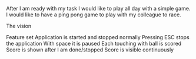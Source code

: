 After I am ready with my task I would like to play all day with a simple game. I would like to have a ping pong game to play with my colleague to race.

The vision


Feature set
Application is started and stopped normally
Pressing ESC stops the application
With space it is paused
Each touching with ball is scored
Score is shown after I am done/stopped
Score is visible continuously

